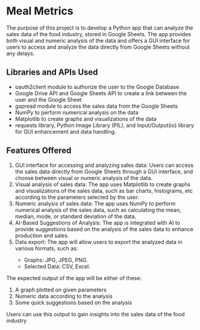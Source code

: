 <!DOCTYPE html>
<html>
  <head></head>
  <body>
    <h1>Meal Metrics</h1>
    <p>The purpose of this project is to develop a Python app that can analyze the sales data of the food industry, stored in Google Sheets. The app provides both visual and numeric analysis of the data and offers a GUI interface for users to access and analyze the data directly from Google Sheets without any delays.</p>
    <h2>Libraries and APIs Used</h2>
    <ul>
      <li>oauth2client module to authorize the user to the Google Database</li>
      <li>Google Drive API and Google Sheets API to create a link between the user and the Google Sheet</li>
      <li>gspread module to access the sales data from the Google Sheets</li>
      <li>NumPy to perform numerical analysis on the data</li>
      <li>Matplotlib to create graphs and visualizations of the data</li>
      <li>requests library, Python Image Library (PIL), and Input/Output(io) library for GUI enhancement and data handling.</li>
    </ul>
    <h2>Features Offered</h2>
    <ol>
      <li>GUI interface for accessing and analyzing sales data: Users can access the sales data directly from Google Sheets through a GUI interface, and choose between visual or numeric analysis of the data.</li>
      <li>Visual analysis of sales data: The app uses Matplotlib to create graphs and visualizations of the sales data, such as bar charts, histograms, etc according to the parameters selected by the user.</li>
      <li>Numeric analysis of sales data: The app uses NumPy to perform numerical analysis of the sales data, such as calculating the mean, median, mode, or standard deviation of the data.</li>
      <li>AI-Based Suggestions of Analysis: The app is integrated with AI to provide suggestions based on the analysis of the sales data to enhance production and sales.</li>
      <li>Data export: The app will allow users to export the analyzed data in various formats, such as:</li>
      <ul>
        <li>Graphs: JPG, JPEG, PNG.</li>
        <li>Selected Data: CSV, Excel.</li>
      </ul>
    </ol>
    <p>The expected output of the app will be either of these:</p>
    <ol>
      <li>A graph plotted on given parameters</li>
      <li>Numeric data according to the analysis</li>
      <li>Some quick suggestions based on the analysis</li>
    </ol>
    <p>Users can use this output to gain insights into the sales data of the food industry</p>
</html>
   
